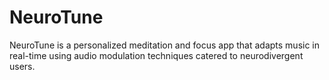 # NeuroTune
NeuroTune is a personalized meditation and focus app that adapts music in real-time using audio modulation techniques catered to neurodivergent users.

